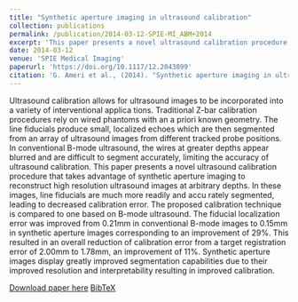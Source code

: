 ```yaml
---
title: "Synthetic aperture imaging in ultrasound calibration"
collection: publications
permalink: /publication/2014-03-12-SPIE-MI_ABM+2014
excerpt: 'This paper presents a novel ultrasound calibration procedure that takes advantage of synthetic aperture imaging to reconstruct high resolution ultrasound images at arbitrary depths.'
date: 2014-03-12
venue: 'SPIE Medical Imaging'
paperurl: 'https://doi.org/10.1117/12.2043899'
citation: 'G. Ameri et al., (2014). "Synthetic aperture imaging in ultrasound calibration"; in <i>SPIE Medical Imaging: Image-Guided Procedures, Robotic Interventions, and Modeling;</i>, 90361I, pp. 401-406.'
---
```


Ultrasound calibration allows for ultrasound images to be incorporated into a variety of interventional applica­ tions. Traditional Z-bar calibration procedures rely on wired phantoms with an a priori known geometry. The line fiducials produce small, localized echoes which are then segmented from an array of ultrasound images from different tracked probe positions. In conventional B-mode ultrasound, the wires at greater depths appear blurred and are difficult to segment accurately, limiting the accuracy of ultrasound calibration. This paper presents a novel ultrasound calibration procedure that takes advantage of synthetic aperture imaging to reconstruct high resolution ultrasound images at arbitrary depths. In these images, line fiducials are much more readily and accu­ rately segmented, leading to decreased calibration error. The proposed calibration technique is compared to one based on B-mode ultrasound. The fiducial localization error was improved from 0.21mm in conventional B-mode images to 0.15mm in synthetic aperture images corresponding to an improvement of 29%. This resulted in an overall reduction of calibration error from a target registration error of 2.00mm to 1.78mm, an improvement of 11%. Synthetic aperture images display greatly improved segmentation capabilities due to their improved resolution and interpretability resulting in improved calibration.

[Download paper here](https://doi.org/10.1117/12.2043899) [BibTeX](./../files/bibtex/ABM+2014.bib)